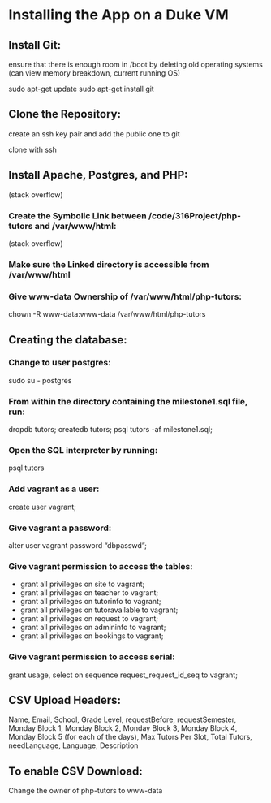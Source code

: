 # Installing the App on a Duke VM

## Install Git:

ensure that there is enough room in /boot by deleting old operating systems (can view memory breakdown, current running OS)

sudo apt-get update
sudo apt-get install git

## Clone the Repository:

create an ssh key pair and add the public one to git

clone with ssh

## Install Apache, Postgres, and PHP:

(stack overflow)

### Create the Symbolic Link between /code/316Project/php-tutors and /var/www/html:

(stack overflow)

### Make sure the Linked directory is accessible from /var/www/html

### Give www-data Ownership of /var/www/html/php-tutors:

chown -R www-data:www-data /var/www/html/php-tutors

## Creating the database: 

### Change to user postgres:
sudo su - postgres

### From within the directory containing the milestone1.sql file, run: 
dropdb tutors; createdb tutors; psql tutors -af milestone1.sql;

### Open the SQL interpreter by running: 
psql tutors

### Add vagrant as a user:
create user vagrant;

### Give vagrant a password:
alter user vagrant password “dbpasswd”;

### Give vagrant permission to access the tables:
* grant all privileges on site to vagrant;
* grant all privileges on teacher to vagrant;
* grant all privileges on tutorinfo to vagrant;
* grant all privileges on tutoravailable to vagrant;
* grant all privileges on request to vagrant;
* grant all privileges on admininfo to vagrant;
* grant all privileges on bookings to vagrant;

### Give vagrant permission to access serial:
grant usage, select on sequence request_request_id_seq to vagrant;

## CSV Upload Headers:

Name, Email, School, Grade Level, requestBefore, requestSemester, Monday Block 1, Monday Block 2, Monday Block 3, Monday Block 4, Monday Block 5 (for each of the days), Max Tutors Per Slot, Total Tutors, needLanguage, Language, Description

## To enable CSV Download: 

Change the owner of php-tutors to www-data